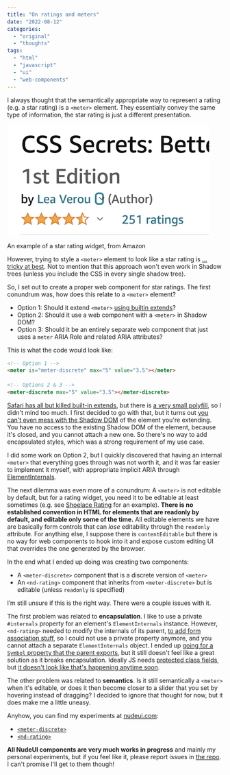 ```yaml
---
title: "On ratings and meters"
date: "2022-08-12"
categories:
  - "original"
  - "thoughts"
tags:
  - "html"
  - "javascript"
  - "ui"
  - "web-components"
---
```


I always thought that the semantically appropriate way to represent a rating (e.g. a star rating) is a `<meter>` element. They essentially convey the same type of information, the star rating is just a different presentation.

![](images/image.png)

An example of a star rating widget, from Amazon

However, trying to style a `<meter>` element to look like a star rating is […tricky at best](https://codepen.io/leaverou/pen/WNErYON). Not to mention that this approach won't even work in Shadow trees (unless you include the CSS in every single shadow tree).

So, I set out to create a proper web component for star ratings. The first conundrum was, how does this relate to a `<meter>` element?

- Option 1: Should it extend `<meter>` [using builtin extends](https://webreflection.medium.com/extending-built-in-elements-9dce404b75b4)?
- Option 2: Should it use a web component with a `<meter>` in Shadow DOM?
- Option 3: Should it be an entirely separate web component that just uses a `meter` ARIA Role and related ARIA attributes?

<!-- more -->

This is what the code would look like:

```html
<!-- Option 1 -->
<meter is="meter-discrete" max="5" value="3.5"></meter>

<!-- Options 2 & 3 -->
<meter-discrete max="5" value="3.5"></meter-discrete>
```

[Safari has all but killed built-in extends](https://bugs.webkit.org/show_bug.cgi?id=182671), but there is [a very small polyfill](https://github.com/ungap/custom-elements#readme), so I didn't mind too much. I first decided to go with that, but it turns out [you can't even mess with the Shadow DOM](https://codepen.io/leaverou/pen/gOedNYv?editors=1111) of the element you're extending. You have no access to the existing Shadow DOM of the element, because it's closed, and you cannot attach a new one. So there's no way to add encapsulated styles, which was a strong requirement of my use case.

I did some work on Option 2, but I quickly discovered that having an internal `<meter>` that everything goes through was not worth it, and it was far easier to implement it myself, with appropriate implicit ARIA through [ElementInternals](https://developer.mozilla.org/en-US/docs/Web/API/ElementInternals).

The next dilemma was even more of a conundrum: A `<meter>` is not editable by default, but for a rating widget, you need it to be editable at least sometimes (e.g. see [Shoelace Rating](https://shoelace.style/components/rating) for an example). **There is no established convention in HTML for elements that are readonly by default, and editable only some of the time.** All editable elements we have are basically form controls that can _lose_ editability through the `readonly` attribute. For anything else, I suppose there is `contentEditable` but there is no way for web components to hook into it and expose custom editing UI that overrides the one generated by the browser.

In the end what I ended up doing was creating two components:

- A `<meter-discrete>` component that is a discrete version of `<meter>`
- An `<nd-rating>` component that inherits from `<meter-discrete>` but is editable (unless `readonly` is specified)

I’m still unsure if this is the right way. There were a couple issues with it.

The first problem was related to **encapsulation**. I like to use a private `#internals` property for an element's `ElementInternals` instance. However, `<nd-rating>` needed to modify the internals of its parent, [to add form association stuff](https://css-tricks.com/creating-custom-form-controls-with-elementinternals/), so I could not use a private property anymore, and you cannot attach a separate `ElementInternals` object. I ended up [going for a `Symbol` property that the parent exports](https://github.com/LeaVerou/nudeui/blob/main/meter-discrete/meter-discrete.js#L1), but it still doesn't feel like a great solution as it breaks encapsulation. Ideally JS needs [protected class fields](https://en.wikipedia.org/wiki/Access_modifiers), but [it doesn't look like that's happening anytime soon](https://github.com/tc39/proposal-class-fields/issues/86).

The other problem was related to **semantics**. Is it still semantically a `<meter>` when it's editable, or does it then become closer to a slider that you set by hovering instead of dragging? I decided to ignore that thought for now, but it does make me a little uneasy.

Anyhow, you can find my experiments at [nudeui.com](https://nudeui.com/):

- [`<meter-discrete>`](https://nudeui.com/meter-discrete/)
- [`<nd-rating>`](https://nudeui.com/nd-rating/)

**All NudeUI components are very much works in progress** and mainly my personal experiments, but if you feel like it, please report issues in [the repo](https://github.com/LeaVerou/nudeui/tree/main/). I can't promise I'll get to them though!
